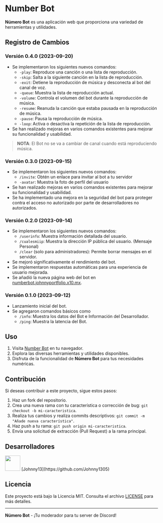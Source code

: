 # Number Bot

**Número Bot** es una aplicación web que proporciona una variedad de herramientas y utilidades.

## Registro de Cambios

### Versión 0.4.0 (2023-09-20)

- Se implementaron los siguientes nuevos comandos:
  - `-play`: Reproduce una canción o una lista de reproducción.
  - `-skip`: Salta a la siguiente canción en la lista de reproducción.
  - `-exit`: Detiene la reproducción de música y desconecta al bot del canal de voz.
  - `-queue`: Muestra la lista de reproducción actual.
  - `-volume`: Controla el volumen del bot durante la reproducción de música.
  - `-resume`: Reanuda la canción que estaba pausada en la reproducción de música.
  - `-pause`: Pausa la reproducción de música.
  - `-loop`: Activa o desactiva la repetición de la lista de reproducción.
- Se han realizado mejoras en varios comandos existentes para mejorar su funcionalidad y usabilidad.
> **NOTA**: El Bot no se va a cambiar de canal cuando está reproduciendo música.

### Versión 0.3.0 (2023-09-15)

- Se implementaron los siguientes nuevos comandos:
  - `/invite`: Obtén un enlace para invitar al bot a tu servidor 
  - `-avatar`: Muestra la foto de perfil del usuario
- Se han realizado mejoras en varios comandos existentes para mejorar su funcionalidad y usabilidad.
- Se ha implementado una mejora en la seguridad del bot para proteger contra el acceso no autorizado por parte de desarrolladores no autorizados.

### Versión 0.2.0 (2023-09-14)
- Se implementaron los siguientes nuevos comandos:
  - `/userinfo`: Muestra información detallada del usuario.
  - `/cualesmiip`: Muestra la dirección IP pública del usuario. (Mensaje Personal)
  - `/clear` (solo para administradores): Permite borrar mensajes en el servidor.
- Se mejoró significativamente el rendimiento del bot.
- Se implementaron respuestas automáticas para una experiencia de usuario mejorada.
- Se añadió la nueva página web del bot en [numberbot.johnnyportfolio.x10.mx](https://numberbot.johnnyportfolio.x10.mx).

### Versión 0.1.0 (2023-09-12)
- Lanzamiento inicial del bot.
- Se agregaron comandos básicos como 
  - `/info`: Muestra los datos del Bot e Información del Desarrollador.
  - `/ping`: Muestra la latencia del Bot.


## Uso

1. Visita [Number Bot](https://numberbot.johnnyportfolio.x10.mx) en tu navegador.
2. Explora las diversas herramientas y utilidades disponibles.
3. Disfruta de la funcionalidad de **Número Bot** para tus necesidades numéricas.

## Contribución

Si deseas contribuir a este proyecto, sigue estos pasos:

1. Haz un fork del repositorio.
2. Crea una nueva rama con tu característica o corrección de bug: `git checkout -b mi-caracteristica`.
3. Realiza tus cambios y realiza commits descriptivos: `git commit -m "Añade nueva característica"`.
4. Haz push a tu rama: `git push origin mi-caracteristica`.
5. Envía una solicitud de extracción (Pull Request) a la rama principal.

## Desarrolladores

<img src="https://avatars.githubusercontent.com/u/88325745" width="50" height="50"> 
[Johnny13](https://github.com/Johnny1305)


## Licencia

Este proyecto está bajo la Licencia MIT. Consulta el archivo [LICENSE](/LICENSE) para más detalles.

---

**Número Bot** - ¡Tu moderador para tu server de Discord!

